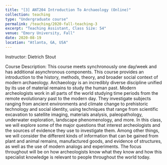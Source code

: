 ```yaml
---
title: "[3] ANT204 Introduction To Archaeology (Online)"
collection: teaching
type: "Undergraduate course"
permalink: /teaching/2020-fall-teaching-3
excerpt: "Teaching Assistant, Class Size: 54"
venue: "Emory University, Fall"
date: 2020-08-19
location: "Atlanta, GA, USA"
---
```

Instructor: Dietrich Stout

Course Description: This course meets synchronously one day/week and has additional asynchronous components. This course provides an introduction to the history, methods, theory, and broader social context of modern archaeology. Archaeology is an incredibly diverse discipline unified by its use of material remains to study the human past. Modern archeologists work in all parts of the world studying time periods from the remote evolutionary past to the modern day. They investigate subjects ranging from ancient environments and climate change to prehistoric technology and social identity, using techniques that range from scientific excavation to satellite imaging, materials analysis, paleopathology, underwater exploration, landscape phenomenology, and more. In this class, we will explore some of the major questions that interest archeologists and the sources of evidence they use to investigate them. Among other things, we will consider the different kinds of information that can be gained from plant and animal remains, manufactured goods, and evidence of structures, as well as the use of modern analogs and experiments. The focus throughout will be on how archeologists know what they know and how this specialist knowledge is relevant to people throughout the world today.


